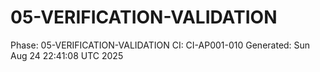 # 05-VERIFICATION-VALIDATION
Phase: 05-VERIFICATION-VALIDATION
CI: CI-AP001-010
Generated: Sun Aug 24 22:41:08 UTC 2025
